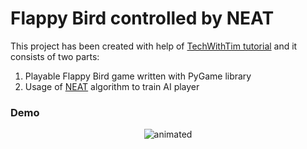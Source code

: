 # Flappy Bird controlled by NEAT
This project has been created with help of [TechWithTim tutorial](https://www.youtube.com/watch?v=MMxFDaIOHsE&list=PLzMcBGfZo4-lwGZWXz5Qgta_YNX3_vLS2&index=1) and it consists of two parts:
1) Playable Flappy Bird game written with PyGame library
2) Usage of [NEAT](https://github.com/CodeReclaimers/neat-python) algorithm to train AI player

### Demo
<p align="center">
  <img src="https://github.com/mikkac/flappy_bird_ai/blob/main/demo/demo.gif" alt="animated" />
</p>
